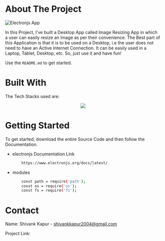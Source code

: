 <!-- ABOUT THE PROJECT -->
# About The Project
![Electronjs App](https://github.com/ShivankK26/Desktop-Image-Resizing-App/assets/115289871/99a1c689-b40e-4537-a78d-f1d543348f61)






In this Project, I've built a Desktop App called Image Resizing App in which a user can easily resize an Image as per their convenience. The Best part of this Application is that it is to be used on a Desktop, i.e the user does not need to have an Active Internet Connection. It can be easily used in a Laptop, Tablet, Desktop, etc. So, just use it and have fun!


Use the `README.md` to get started.



<!-- BUILT WITH -->
# Built With

The Tech Stacks used are:

<div align="center">
<a href="https://skillicons.dev">
    <img src="https://skillicons.dev/icons?i=html,tailwindcss,js,electron" />
</a>
</div>



<!-- GETTING STARTED -->
# Getting Started
To get started, download the entire Source Code and then follow the Documentation.

  
* electronjs Documentation Link

  ```sh
      https://www.electronjs.org/docs/latest/
  ```

* modules
  
  ```sh
      const path = require('path');
      const os = require('os');
      const fs = require('fs');
  ```
  
<!-- CONTACT -->
# Contact

Name: Shivank Kapur - shivankkapur2004@gmail.com

Project Link: 
